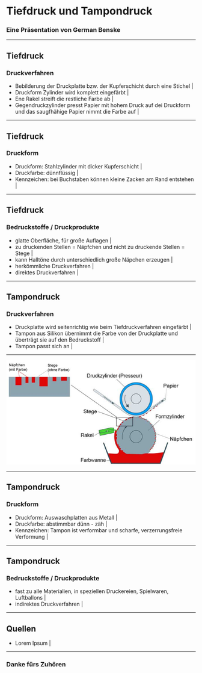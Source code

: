 # Tiefdruck und Tampondruck

### Eine Präsentation von German Benske

---

## Tiefdruck

### Druckverfahren

 - Bebilderung der Druckplatte bzw. der Kupferschicht durch eine Stichel |
 - Druckform Zylinder wird komplett eingefärbt |
 - Ene Rakel streift die restliche Farbe ab |
 - Gegendruckzylinder presst Papier mit hohem Druck auf dei Druckform und das saugfhähige Papier nimmt die Farbe auf |

---

## Tiefdruck

### Druckform

- Druckform: Stahlzylinder mit dicker Kupferschicht |
- Druckfarbe: dünnflüssig |
- Kennzeichen: bei Buchstaben können kleine Zacken am Rand entstehen |

---

## Tiefdruck

### Bedruckstoffe / Druckprodukte

- glatte Oberfläche, für große Auflagen |
- zu druckenden Stellen = Näpfchen und nicht zu druckende Stellen = Stege |
- kann Halltöne durch unterschiedlich große Näpchen erzeugen |
- herkömmliche Druckverfahren  |
- direktes Druckverfahren |

---

## Tampondruck

### Druckverfahren

- Druckplatte wird seitenrichtig wie beim Tiefdruckverfahren eingefärbt |
- Tampon aus Silikon übernimmt die Farbe von der Druckplatte und überträgt sie auf den Bedruckstoff |
- Tampon passt sich an |

---

![Logo](assets/image/Tiefdruck-funktionsweise-Schema.jpg)

---

## Tampondruck

### Druckform

- Druckform: Auswaschplatten aus Metall |
- Druckfarbe: abstimmbar dünn - zäh |
- Kennzeichen: Tampon ist verformbar und scharfe, verzerrungsfreie Verformung |

---

## Tampondruck

### Bedruckstoffe / Druckprodukte

- fast zu alle Materialien, in speziellen Druckereien, Spielwaren, Luftballons |
- indirektes Druckverfahren |

---

## Quellen
 - Lorem Ipsum |

---

### Danke fürs Zuhören
